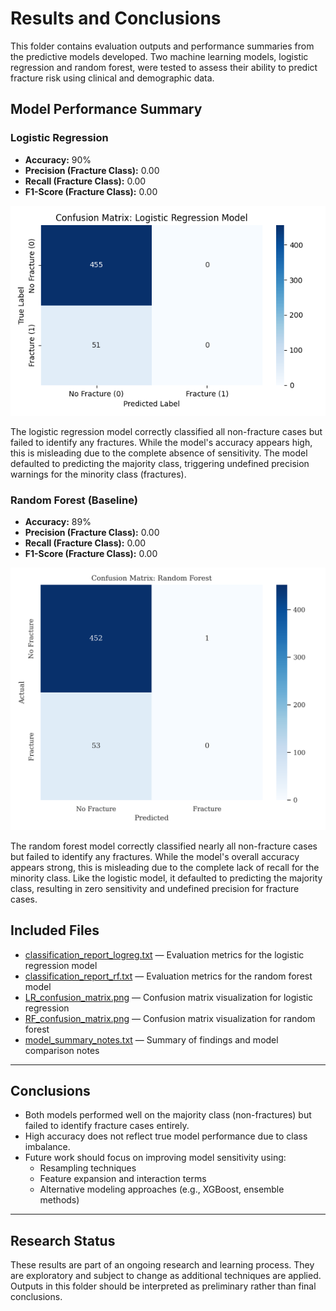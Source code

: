 # Results and Conclusions

This folder contains evaluation outputs and performance summaries from the predictive models developed. Two machine learning models, logistic regression and random forest, were tested to assess their ability to predict fracture risk using clinical and demographic data.

## Model Performance Summary

### Logistic Regression

- **Accuracy:** 90%  
- **Precision (Fracture Class):** 0.00  
- **Recall (Fracture Class):** 0.00  
- **F1-Score (Fracture Class):** 0.00  

<p align="center">
  <img src="https://github.com/natalie-ava/Diabetes-BoneFracture-EDA/blob/main/results/LR_confusion_matrix.png" width="600">
</p>

The logistic regression model correctly classified all non-fracture cases but failed to identify any fractures. While the model's accuracy appears high, this is misleading due to the complete absence of sensitivity. The model defaulted to predicting the majority class, triggering undefined precision warnings for the minority class (fractures).

### Random Forest (Baseline)

- **Accuracy:** 89%  
- **Precision (Fracture Class):** 0.00  
- **Recall (Fracture Class):** 0.00  
- **F1-Score (Fracture Class):** 0.00  

<p align="center">
  <img src="https://github.com/natalie-ava/Diabetes-BoneFracture-EDA/blob/main/results/RF_confusion_matrix.png" width="600">
</p>

The random forest model correctly classified nearly all non-fracture cases but failed to identify any fractures. While the model's overall accuracy appears strong, this is misleading due to the complete lack of recall for the minority class. Like the logistic model, it defaulted to predicting the majority class, resulting in zero sensitivity and undefined precision for fracture cases.

## Included Files

- [classification_report_logreg.txt](https://github.com/natalie-ava/Diabetes-BoneFracture-EDA/blob/main/results/classification_report_logreg.txt) — Evaluation metrics for the logistic regression model  
- [classification_report_rf.txt](https://github.com/natalie-ava/Diabetes-BoneFracture-EDA/blob/main/results/classification_report_rf.txt) — Evaluation metrics for the random forest model  
- [LR_confusion_matrix.png](https://github.com/natalie-ava/Diabetes-BoneFracture-EDA/blob/main/results/LR_confusion_matrix.png) — Confusion matrix visualization for logistic regression  
- [RF_confusion_matrix.png](https://github.com/natalie-ava/Diabetes-BoneFracture-EDA/blob/main/results/RF_confusion_matrix.png) — Confusion matrix visualization for random forest  
- [model_summary_notes.txt](https://github.com/natalie-ava/Diabetes-BoneFracture-EDA/blob/main/results/model_summary_notes.txt) — Summary of findings and model comparison notes
---

## Conclusions

- Both models performed well on the majority class (non-fractures) but failed to identify fracture cases entirely.
- High accuracy does not reflect true model performance due to class imbalance.
- Future work should focus on improving model sensitivity using:
  - Resampling techniques
  - Feature expansion and interaction terms
  - Alternative modeling approaches (e.g., XGBoost, ensemble methods)

---

## Research Status

These results are part of an ongoing research and learning process. They are exploratory and subject to change as additional techniques are applied. Outputs in this folder should be interpreted as preliminary rather than final conclusions.
